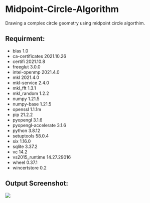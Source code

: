 # Midpoint-Circle-Algorithm
Drawing a complex circle geometry using midpoint circle algorthim.

Requirment:
-----------------
- blas                      1.0
- ca-certificates           2021.10.26
- certifi                   2021.10.8
- freeglut                  3.0.0
- intel-openmp              2021.4.0
- mkl                       2021.4.0
- mkl-service               2.4.0
- mkl_fft                   1.3.1
- mkl_random                1.2.2
- numpy                     1.21.5
- numpy-base                1.21.5
- openssl                   1.1.1m
- pip                       21.2.2
- pyopengl                  3.1.6
- pyopengl-accelerate       3.1.6
- python                    3.8.12
- setuptools                58.0.4
- six                       1.16.0
- sqlite                    3.37.2
- vc                        14.2
- vs2015_runtime            14.27.29016
- wheel                     0.37.1
- wincertstore              0.2

Output Screenshot:
-------------
![](Midpoint-Circle-Algorithm/image/Midpoint_Circle_Algorithm.png)

